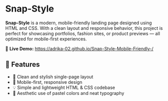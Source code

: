 # Snap-Style
**Snap-Style** is a modern, mobile-friendly landing page designed using HTML and CSS. With a clean layout and responsive behavior, this project is perfect for showcasing portfolios, fashion sites, or product previews — all optimized for mobile-first experiences.

🔗 **Live Demo:** https://adrika-02.github.io/Snap-Style-Mobile-Friendly-/

## 📱 Features
- 📸 Clean and stylish single-page layout
- 📱 Mobile-first, responsive design
- 💡 Simple and lightweight HTML & CSS codebase
- 🎨 Aesthetic use of pastel colors and neat typography
